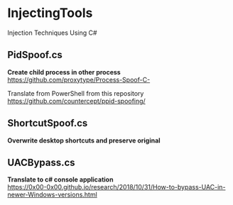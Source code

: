 # InjectingTools
Injection Techniques Using C#

## PidSpoof.cs ##  
**Create child process in other process** <br />
https://github.com/proxytype/Process-Spoof-C-

Translate from PowerShell from this repository <br />
https://github.com/countercept/ppid-spoofing/

## ShortcutSpoof.cs ## 
**Overwrite desktop shortcuts and preserve original**

## UACBypass.cs ## 
**Translate to c# console application**<br />
https://0x00-0x00.github.io/research/2018/10/31/How-to-bypass-UAC-in-newer-Windows-versions.html
